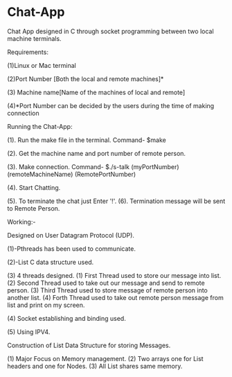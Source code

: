 # Chat-App
Chat App designed in C through socket programming between two local machine terminals.

Requirements:

(1)Linux or Mac terminal

(2)Port Number [Both the local and remote machines]*

(3) Machine name[Name of the machines of local and remote]

(4)*Port Number can be decided by the users during the time of making connection

Running the Chat-App:

(1). Run the make file in the terminal. Command- $make

(2). Get the machine name and port number of remote person.

(3). Make connection. Command- $./s-talk (myPortNumber) (remoteMachineName) (RemotePortNumber)

(4). Start Chatting.

(5). To terminate the chat just Enter '!'.
(6). Termination message will be sent to Remote Person.

Working:-

Designed on User Datagram Protocol (UDP).

(1)-Pthreads has been used to communicate.

(2)-List C data structure used. 

(3) 4 threads designed.
    (1) First Thread used to store our message into list.
    (2) Second Thread used to take out our message and send to remote person.
    (3) Third Thread used to store message of remote person into another list.
    (4) Forth Thread used to take out remote person message from list and print on my screen.
    
(4) Socket establishing and binding used.

(5) Using IPV4.

Construction of List Data Structure for storing Messages.

(1) Major Focus on Memory management.
(2) Two arrays one for List headers and one for Nodes.
(3) All List shares same memory.
